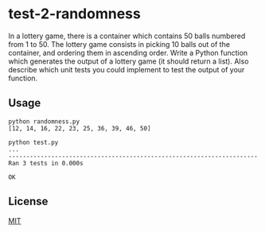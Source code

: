 # test-2-randomness
In a lottery game, there is a container which contains 50 balls numbered from 1 to 50. The lottery game consists in picking 10 balls out of the container, and ordering them in ascending order. Write a Python function which generates the output of a lottery game (it should return a list). Also describe which unit tests you could implement to test the output of your function.


## Usage
```
python randomness.py
[12, 14, 16, 22, 23, 25, 36, 39, 46, 50]
```

```
python test.py
...
----------------------------------------------------------------------
Ran 3 tests in 0.000s

OK
```

## License
[MIT](https://choosealicense.com/licenses/mit/)